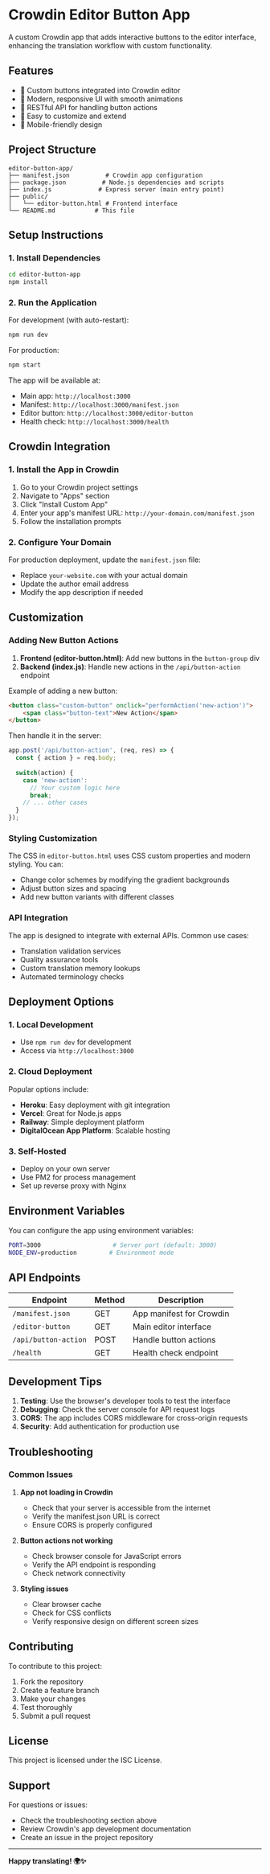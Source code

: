 # Crowdin Editor Button App

A custom Crowdin app that adds interactive buttons to the editor interface, enhancing the translation workflow with custom functionality.

## Features

- 🎯 Custom buttons integrated into Crowdin editor
- 🚀 Modern, responsive UI with smooth animations
- 📡 RESTful API for handling button actions
- 🔧 Easy to customize and extend
- 📱 Mobile-friendly design

## Project Structure

```
editor-button-app/
├── manifest.json          # Crowdin app configuration
├── package.json          # Node.js dependencies and scripts
├── index.js             # Express server (main entry point)
├── public/
│   └── editor-button.html # Frontend interface
└── README.md           # This file
```

## Setup Instructions

### 1. Install Dependencies

```bash
cd editor-button-app
npm install
```

### 2. Run the Application

For development (with auto-restart):
```bash
npm run dev
```

For production:
```bash
npm start
```

The app will be available at:
- Main app: `http://localhost:3000`
- Manifest: `http://localhost:3000/manifest.json`
- Editor button: `http://localhost:3000/editor-button`
- Health check: `http://localhost:3000/health`

## Crowdin Integration

### 1. Install the App in Crowdin

1. Go to your Crowdin project settings
2. Navigate to "Apps" section
3. Click "Install Custom App"
4. Enter your app's manifest URL: `http://your-domain.com/manifest.json`
5. Follow the installation prompts

### 2. Configure Your Domain

For production deployment, update the `manifest.json` file:
- Replace `your-website.com` with your actual domain
- Update the author email address
- Modify the app description if needed

## Customization

### Adding New Button Actions

1. **Frontend (editor-button.html)**: Add new buttons in the `button-group` div
2. **Backend (index.js)**: Handle new actions in the `/api/button-action` endpoint

Example of adding a new button:

```html
<button class="custom-button" onclick="performAction('new-action')">
    <span class="button-text">New Action</span>
</button>
```

Then handle it in the server:

```javascript
app.post('/api/button-action', (req, res) => {
  const { action } = req.body;
  
  switch(action) {
    case 'new-action':
      // Your custom logic here
      break;
    // ... other cases
  }
});
```

### Styling Customization

The CSS in `editor-button.html` uses CSS custom properties and modern styling. You can:
- Change color schemes by modifying the gradient backgrounds
- Adjust button sizes and spacing
- Add new button variants with different classes

### API Integration

The app is designed to integrate with external APIs. Common use cases:
- Translation validation services
- Quality assurance tools
- Custom translation memory lookups
- Automated terminology checks

## Deployment Options

### 1. Local Development
- Use `npm run dev` for development
- Access via `http://localhost:3000`

### 2. Cloud Deployment
Popular options include:
- **Heroku**: Easy deployment with git integration
- **Vercel**: Great for Node.js apps
- **Railway**: Simple deployment platform
- **DigitalOcean App Platform**: Scalable hosting

### 3. Self-Hosted
- Deploy on your own server
- Use PM2 for process management
- Set up reverse proxy with Nginx

## Environment Variables

You can configure the app using environment variables:

```bash
PORT=3000                    # Server port (default: 3000)
NODE_ENV=production         # Environment mode
```

## API Endpoints

| Endpoint | Method | Description |
|----------|--------|-------------|
| `/manifest.json` | GET | App manifest for Crowdin |
| `/editor-button` | GET | Main editor interface |
| `/api/button-action` | POST | Handle button actions |
| `/health` | GET | Health check endpoint |

## Development Tips

1. **Testing**: Use the browser's developer tools to test the interface
2. **Debugging**: Check the server console for API request logs
3. **CORS**: The app includes CORS middleware for cross-origin requests
4. **Security**: Add authentication for production use

## Troubleshooting

### Common Issues

1. **App not loading in Crowdin**
   - Check that your server is accessible from the internet
   - Verify the manifest.json URL is correct
   - Ensure CORS is properly configured

2. **Button actions not working**
   - Check browser console for JavaScript errors
   - Verify the API endpoint is responding
   - Check network connectivity

3. **Styling issues**
   - Clear browser cache
   - Check for CSS conflicts
   - Verify responsive design on different screen sizes

## Contributing

To contribute to this project:
1. Fork the repository
2. Create a feature branch
3. Make your changes
4. Test thoroughly
5. Submit a pull request

## License

This project is licensed under the ISC License.

## Support

For questions or issues:
- Check the troubleshooting section above
- Review Crowdin's app development documentation
- Create an issue in the project repository

---

**Happy translating! 🌍✨** 